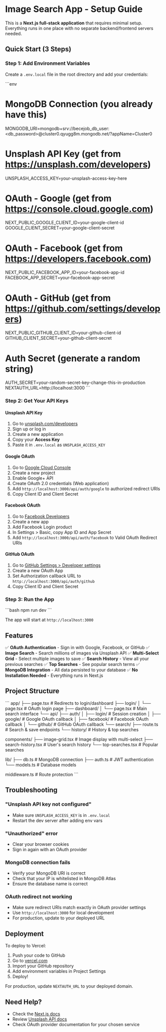# Image Search App - Setup Guide

This is a **Next.js full-stack application** that requires minimal setup. Everything runs in one place with no separate backend/frontend servers needed.

## Quick Start (3 Steps)

### Step 1: Add Environment Variables

Create a `.env.local` file in the root directory and add your credentials:

\`\`\`env
# MongoDB Connection (you already have this)
MONGODB_URI=mongodb+srv://becejob_db_user:<db_password>@cluster0.qyugg8m.mongodb.net/?appName=Cluster0

# Unsplash API Key (get from https://unsplash.com/developers)
UNSPLASH_ACCESS_KEY=your-unsplash-access-key-here

# OAuth - Google (get from https://console.cloud.google.com)
NEXT_PUBLIC_GOOGLE_CLIENT_ID=your-google-client-id
GOOGLE_CLIENT_SECRET=your-google-client-secret

# OAuth - Facebook (get from https://developers.facebook.com)
NEXT_PUBLIC_FACEBOOK_APP_ID=your-facebook-app-id
FACEBOOK_APP_SECRET=your-facebook-app-secret

# OAuth - GitHub (get from https://github.com/settings/developers)
NEXT_PUBLIC_GITHUB_CLIENT_ID=your-github-client-id
GITHUB_CLIENT_SECRET=your-github-client-secret

# Auth Secret (generate a random string)
AUTH_SECRET=your-random-secret-key-change-this-in-production
NEXTAUTH_URL=http://localhost:3000
\`\`\`

### Step 2: Get Your API Keys

#### Unsplash API Key
1. Go to [unsplash.com/developers](https://unsplash.com/developers)
2. Sign up or log in
3. Create a new application
4. Copy your **Access Key**
5. Paste it in `.env.local` as `UNSPLASH_ACCESS_KEY`

#### Google OAuth
1. Go to [Google Cloud Console](https://console.cloud.google.com)
2. Create a new project
3. Enable Google+ API
4. Create OAuth 2.0 credentials (Web application)
5. Add `http://localhost:3000/api/auth/google` to authorized redirect URIs
6. Copy Client ID and Client Secret

#### Facebook OAuth
1. Go to [Facebook Developers](https://developers.facebook.com)
2. Create a new app
3. Add Facebook Login product
4. In Settings > Basic, copy App ID and App Secret
5. Add `http://localhost:3000/api/auth/facebook` to Valid OAuth Redirect URIs

#### GitHub OAuth
1. Go to [GitHub Settings > Developer settings](https://github.com/settings/developers)
2. Create a new OAuth App
3. Set Authorization callback URL to `http://localhost:3000/api/auth/github`
4. Copy Client ID and Client Secret

### Step 3: Run the App

\`\`\`bash
npm run dev
\`\`\`

The app will start at `http://localhost:3000`

## Features

✅ **OAuth Authentication** - Sign in with Google, Facebook, or GitHub
✅ **Image Search** - Search millions of images via Unsplash API
✅ **Multi-Select Grid** - Select multiple images to save
✅ **Search History** - View all your previous searches
✅ **Top Searches** - See popular search terms
✅ **MongoDB Integration** - All data persisted to your database
✅ **No Installation Needed** - Everything runs in Next.js

## Project Structure

\`\`\`
app/
├── page.tsx              # Redirects to login/dashboard
├── login/
│   └── page.tsx         # OAuth login page
├── dashboard/
│   └── page.tsx         # Main search interface
└── api/
    ├── auth/
    │   ├── login/       # Session creation
    │   ├── google/      # Google OAuth callback
    │   ├── facebook/    # Facebook OAuth callback
    │   └── github/      # GitHub OAuth callback
    └── search/
        ├── route.ts     # Search & save endpoints
        └── history/     # History & top searches

components/
├── image-grid.tsx       # Image display with multi-select
├── search-history.tsx   # User's search history
└── top-searches.tsx     # Popular searches

lib/
├── db.ts               # MongoDB connection
├── auth.ts             # JWT authentication
└── models.ts           # Database models

middleware.ts           # Route protection
\`\`\`

## Troubleshooting

### "Unsplash API key not configured"
- Make sure `UNSPLASH_ACCESS_KEY` is in `.env.local`
- Restart the dev server after adding env vars

### "Unauthorized" error
- Clear your browser cookies
- Sign in again with an OAuth provider

### MongoDB connection fails
- Verify your MongoDB URI is correct
- Check that your IP is whitelisted in MongoDB Atlas
- Ensure the database name is correct

### OAuth redirect not working
- Make sure redirect URIs match exactly in OAuth provider settings
- Use `http://localhost:3000` for local development
- For production, update to your deployed URL

## Deployment

To deploy to Vercel:

1. Push your code to GitHub
2. Go to [vercel.com](https://vercel.com)
3. Import your GitHub repository
4. Add environment variables in Project Settings
5. Deploy!

For production, update `NEXTAUTH_URL` to your deployed domain.

## Need Help?

- Check the [Next.js docs](https://nextjs.org/docs)
- Review [Unsplash API docs](https://unsplash.com/documentation)
- Check OAuth provider documentation for your chosen service
